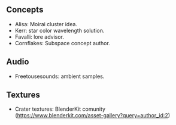 ## Concepts
- Alisa: Moirai cluster idea.
- Kerr: star color wavelength solution.
- Favalli: lore advisor.
- Cornflakes: Subspace concept author.

## Audio
- Freetousesounds: ambient samples.

## Textures
- Crater textures: BlenderKit comunity (https://www.blenderkit.com/asset-gallery?query=author_id:2)
